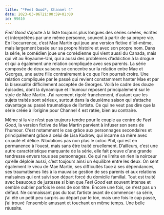 ```yaml
---
title: "*Feel Good*, Channel 4"
date: 2023-03-06T21:00:59+01:00
id: 99610 
---
```


*Feel Good* s’ajoute à la liste toujours plus longues des séries créées, écrites et interprétées par une même personne, souvent à partir de sa propre vie. En l’occurrence, c’est Mae Martin qui joue une version fictive d’iel-même, mais largement basée sur sa propre histoire et avec son propre nom. Dans la série, le comédien joue une comédienne qui vient aussi du Canada, mais qui vit au Royaume-Uni, qui a aussi des problèmes d’addiction à la drogue et qui a également une relation compliquée avec ses parents. La série composée de deux saisons se concentre sur la relation entre Mae et Georges, une autre fille contrairement à ce que l’on pourrait croire. Une relation compliquée par le passé qui revient constamment hanter Mae et par la bisexualité difficilement acceptée de Georges. Voilà le cadre des douze épisodes, dont la dynamique et l’humour reposent principalement sur le style de Mae Martin. J’ai rarement rigolé franchement, d’autant que les sujets traités sont sérieux, surtout dans la deuxième saison qui s’attache davantage au passé traumatique de l’artiste. Ce qui ne veut pas dire que la série créée à l’origine pour Channel 4 est ratée, bien au contraire.

Même si la vie n’est pas toujours tendre pour le couple au centre de *Feel Good*, la version fictive de Mae Martin parvient à infuser son sens de l’humour. C’est notamment le cas grâce aux personnages secondaires et principalement grâce à celui de Lisa Kudrow, qui incarne sa mère avec cruauté et délice. N’oublions pas non plus le coloc Phil, qui est en permanence à l’ouest, mais sans être traité cruellement. D’ailleurs, c’est une autre caractéristique marquante de la série, elle fait preuve d’une grande tendresse envers tous ses personnages. Ce qui ne limite en rien la noirceur qu’elle déploie aussi, c’est toujours ainsi un équilibre entre les deux. On sent également le vécu de Mae Martin, ses difficultés face à ses dépendances, ses traumatismes liés à la mauvaise gestion de ses parents et aux relations malsaines qui ont suivi son départ forcé du domicile familial. Tout est traité avec beaucoup de justesse si bien que *Feel Good* est souvent intense et semble oublier parfois le sens de son titre. Encore une fois, ce n’est pas un défaut. Ne connaissant pas du tout l’artiste avant de commencer sa série, j’ai été un petit peu surpris au départ par le ton, mais une fois le cap passé, j’ai trouvé l’ensemble amusant et touchant en même temps. Une belle réussite.
